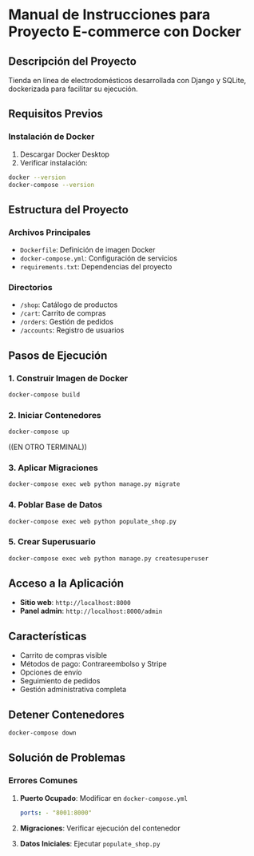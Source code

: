 # Manual de Instrucciones para Proyecto E-commerce con Docker

## Descripción del Proyecto
Tienda en línea de electrodomésticos desarrollada con Django y SQLite, dockerizada para facilitar su ejecución.

## Requisitos Previos
### Instalación de Docker
1. Descargar Docker Desktop
2. Verificar instalación:
```bash
docker --version
docker-compose --version
```

## Estructura del Proyecto
### Archivos Principales
- `Dockerfile`: Definición de imagen Docker
- `docker-compose.yml`: Configuración de servicios
- `requirements.txt`: Dependencias del proyecto

### Directorios
- `/shop`: Catálogo de productos
- `/cart`: Carrito de compras
- `/orders`: Gestión de pedidos
- `/accounts`: Registro de usuarios

## Pasos de Ejecución

### 1. Construir Imagen de Docker
```bash
docker-compose build
```

### 2. Iniciar Contenedores
```bash
docker-compose up
```

((EN OTRO TERMINAL))

### 3. Aplicar Migraciones
```bash
docker-compose exec web python manage.py migrate
```

### 4. Poblar Base de Datos
```bash
docker-compose exec web python populate_shop.py
```

### 5. Crear Superusuario
```bash
docker-compose exec web python manage.py createsuperuser
```

## Acceso a la Aplicación
- **Sitio web**: `http://localhost:8000`
- **Panel admin**: `http://localhost:8000/admin`

## Características
- Carrito de compras visible
- Métodos de pago: Contrareembolso y Stripe
- Opciones de envío
- Seguimiento de pedidos
- Gestión administrativa completa

## Detener Contenedores
```bash
docker-compose down
```

## Solución de Problemas
### Errores Comunes
1. **Puerto Ocupado**: Modificar en `docker-compose.yml`
   ```yaml
   ports: - "8001:8000"
   ```

2. **Migraciones**: Verificar ejecución del contenedor

3. **Datos Iniciales**: Ejecutar `populate_shop.py`
